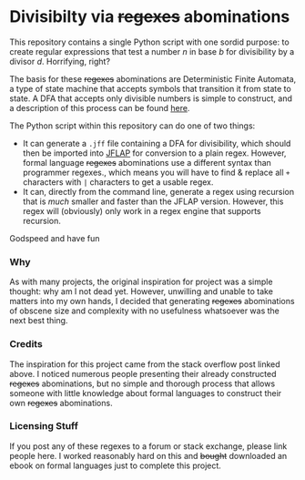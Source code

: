 # Divisibilty via ~~regexes~~ abominations

This repository contains a single Python script with one sordid purpose: to create regular expressions that test a number *n* in base *b* for divisibility by a divisor *d*. Horrifying, right?

The basis for these ~~regexes~~ abominations are Deterministic Finite Automata, a type of state machine that accepts symbols that transition it from state to state. A DFA that accepts only divisible numbers is simple to construct, and a description of this process can be found [here](https://codegolf.stackexchange.com/a/3505/75773). 

The Python script within this repository can do one of two things: 
* It can generate a `.jff` file containing a DFA for divisibility, which should then be imported into [JFLAP](http://www.jflap.org/) for conversion to a plain regex. However, formal language ~~regexes~~ abominations use a different syntax than programmer regexes., which means you will have to find & replace all `+` characters with `|` characters to get a usable regex.
* It can, directly from the command line, generate a regex using recursion that is *much* smaller and faster than the JFLAP version. However, this regex will (obviously) only work in a regex engine that supports recursion.

Godspeed and have fun

### Why

As with many projects, the original inspiration for project was a simple thought: why am I not dead yet. However, unwilling and unable to take matters into my own hands, I decided that generating ~~regexes~~ abominations of obscene size and complexity with no usefulness whatsoever was the next best thing.

### Credits
The inspiration for this project came from the stack overflow post linked above. I noticed numerous people presenting their already constructed ~~regexes~~ abominations, but no simple and thorough process that allows someone with little knowledge about formal languages to construct their own ~~regexes~~ abominations.

### Licensing Stuff
If you post any of these regexes to a forum or stack exchange, please link people here. I worked reasonably hard on this and ~~bought~~ downloaded an ebook on formal languages just to complete this project.